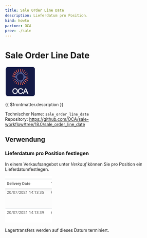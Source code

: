 ```yaml
---
title: Sale Order Line Date
description: Lieferdatum pro Position.
kind: howto
partner: OCA
prev: ./sale
---
```


# Sale Order Line Date

![icon_oca_app](attachments/icon_oca_app.png)

{{ $frontmatter.description }}

Technischer Name: `sale_order_line_date`\
Repository: <https://github.com/OCA/sale-workflow/tree/18.0/sale_order_line_date>

## Verwendung

### Lieferdatum pro Position festlegen

In einem Verkaufsangebot unter _Verkauf_ können Sie pro Position ein Lieferdatumfestlegen.

![](attachments/Sale%20Order%20Line%20Date%20Delivery%20Date.png)

Lagertransfers werden auf dieses Datum terminiert.
